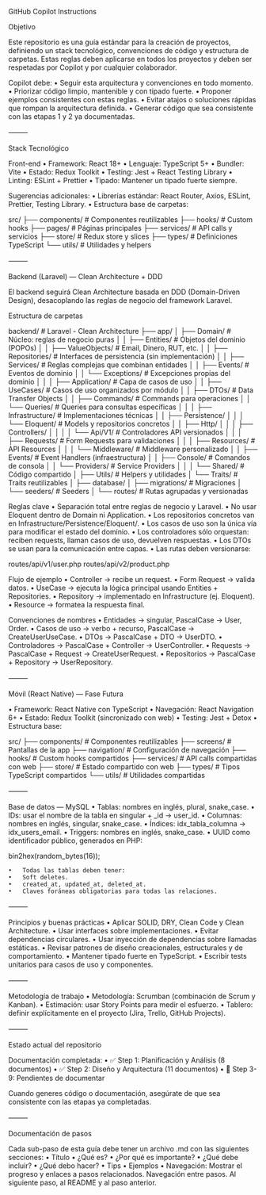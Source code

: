 GitHub Copilot Instructions

Objetivo

Este repositorio es una guía estándar para la creación de proyectos, definiendo un stack tecnológico, convenciones de código y estructura de carpetas. Estas reglas deben aplicarse en todos los proyectos y deben ser respetadas por Copilot y por cualquier colaborador.

Copilot debe:
• Seguir esta arquitectura y convenciones en todo momento.
• Priorizar código limpio, mantenible y con tipado fuerte.
• Proponer ejemplos consistentes con estas reglas.
• Evitar atajos o soluciones rápidas que rompan la arquitectura definida.
• Generar código que sea consistente con las etapas 1 y 2 ya documentadas.

⸻

Stack Tecnológico

Front-end
• Framework: React 18+
• Lenguaje: TypeScript 5+
• Bundler: Vite
• Estado: Redux Toolkit
• Testing: Jest + React Testing Library
• Linting: ESLint + Prettier
• Tipado: Mantener un tipado fuerte siempre.

Sugerencias adicionales:
• Librerías estándar: React Router, Axios, ESLint, Prettier, Testing Library.
• Estructura base de carpetas:

src/
├── components/     # Componentes reutilizables
├── hooks/         # Custom hooks
├── pages/         # Páginas principales
├── services/      # API calls y servicios
├── store/         # Redux store y slices
├── types/         # Definiciones TypeScript
└── utils/         # Utilidades y helpers

⸻

Backend (Laravel) — Clean Architecture + DDD

El backend seguirá Clean Architecture basada en DDD (Domain-Driven Design), desacoplando las reglas de negocio del framework Laravel.

Estructura de carpetas

backend/ # Laravel - Clean Architecture
├── app/
│ ├── Domain/ # Núcleo: reglas de negocio puras
│ │ ├── Entities/ # Objetos del dominio (POPOs)
│ │ ├── ValueObjects/ # Email, Dinero, RUT, etc.
│ │ ├── Repositories/ # Interfaces de persistencia (sin implementación)
│ │ ├── Services/ # Reglas complejas que combinan entidades
│ │ ├── Events/ # Eventos de dominio
│ │ └── Exceptions/ # Excepciones propias del dominio
│ │
│ ├── Application/ # Capa de casos de uso
│ │ ├── UseCases/ # Casos de uso organizados por módulo
│ │ ├── DTOs/ # Data Transfer Objects
│ │ ├── Commands/ # Commands para operaciones
│ │ └── Queries/ # Queries para consultas específicas
│ │
│ ├── Infrastructure/ # Implementaciones técnicas
│ │ ├── Persistence/
│ │ │ └── Eloquent/ # Models y repositorios concretos
│ │ ├── Http/
│ │ │ ├── Controllers/
│ │ │ │ └── Api/V1/ # Controladores API versionados
│ │ │ ├── Requests/ # Form Requests para validaciones
│ │ │ ├── Resources/ # API Resources
│ │ │ └── Middleware/ # Middleware personalizado
│ │ ├── Events/ # Event Handlers (infraestructura)
│ │ ├── Console/ # Comandos de consola
│ │ └── Providers/ # Service Providers
│ │
│ └── Shared/ # Código compartido
│ ├── Utils/ # Helpers y utilidades
│ └── Traits/ # Traits reutilizables
│
├── database/
│ ├── migrations/ # Migraciones
│ └── seeders/ # Seeders
│
└── routes/ # Rutas agrupadas y versionadas

Reglas clave
• Separación total entre reglas de negocio y Laravel.
• No usar Eloquent dentro de Domain ni Application.
• Los repositorios concretos van en Infrastructure/Persistence/Eloquent/.
• Los casos de uso son la única vía para modificar el estado del dominio.
• Los controladores sólo orquestan: reciben requests, llaman casos de uso, devuelven respuestas.
• Los DTOs se usan para la comunicación entre capas.
• Las rutas deben versionarse:

routes/api/v1/user.php
routes/api/v2/product.php

Flujo de ejemplo
• Controller → recibe un request.
• Form Request → valida datos.
• UseCase → ejecuta la lógica principal usando Entities + Repositories.
• Repository → implementado en Infrastructure (ej. Eloquent).
• Resource → formatea la respuesta final.

Convenciones de nombres
• Entidades → singular, PascalCase → User, Order.
• Casos de uso → verbo + recurso, PascalCase → CreateUserUseCase.
• DTOs → PascalCase + DTO → UserDTO.
• Controladores → PascalCase + Controller → UserController.
• Requests → PascalCase + Request → CreateUserRequest.
• Repositorios → PascalCase + Repository → UserRepository.

⸻

Móvil (React Native) — Fase Futura

• Framework: React Native con TypeScript
• Navegación: React Navigation 6+
• Estado: Redux Toolkit (sincronizado con web)
• Testing: Jest + Detox
• Estructura base:

src/
├── components/    # Componentes reutilizables
├── screens/      # Pantallas de la app
├── navigation/   # Configuración de navegación
├── hooks/        # Custom hooks compartidos
├── services/     # API calls compartidas con web
├── store/        # Estado compartido con web
├── types/        # Tipos TypeScript compartidos
└── utils/        # Utilidades compartidas

⸻

Base de datos — MySQL
• Tablas: nombres en inglés, plural, snake_case.
• IDs: usar el nombre de la tabla en singular + \_id → user_id.
• Columnas: nombres en inglés, singular, snake_case.
• Índices: idx_tabla_columna → idx_users_email.
• Triggers: nombres en inglés, snake_case.
• UUID como identificador público, generados en PHP:

bin2hex(random_bytes(16));

    •	Todas las tablas deben tener:
    •	Soft deletes.
    •	created_at, updated_at, deleted_at.
    •	Claves foráneas obligatorias para todas las relaciones.

⸻

Principios y buenas prácticas
• Aplicar SOLID, DRY, Clean Code y Clean Architecture.
• Usar interfaces sobre implementaciones.
• Evitar dependencias circulares.
• Usar inyección de dependencias sobre llamadas estáticas.
• Revisar patrones de diseño creacionales, estructurales y de comportamiento.
• Mantener tipado fuerte en TypeScript.
• Escribir tests unitarios para casos de uso y componentes.

⸻

Metodología de trabajo
• Metodología: Scrumban (combinación de Scrum y Kanban).
• Estimación: usar Story Points para medir el esfuerzo.
• Tablero: definir explícitamente en el proyecto (Jira, Trello, GitHub Projects).

⸻

Estado actual del repositorio

Documentación completada:
• ✅ Step 1: Planificación y Análisis (8 documentos)
• ✅ Step 2: Diseño y Arquitectura (11 documentos)
• 🚧 Step 3-9: Pendientes de documentar

Cuando generes código o documentación, asegúrate de que sea consistente con las etapas ya completadas.

⸻

Documentación de pasos

Cada sub-paso de esta guía debe tener un archivo .md con las siguientes secciones:
• Título
• ¿Qué es?
• ¿Por qué es importante?
• ¿Qué debe incluir?
• ¿Qué debo hacer?
• Tips
• Ejemplos
• Navegación: Mostrar el progreso y enlaces a pasos relacionados. Navegación entre pasos. Al siguiente paso, al README y al paso anterior.
